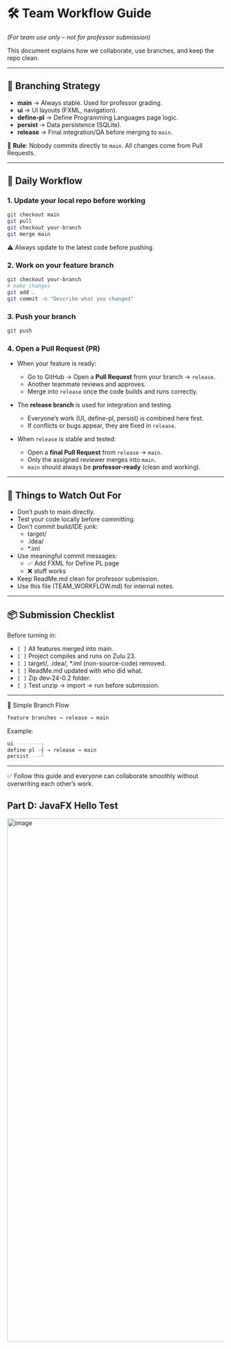 # 🛠️ Team Workflow Guide
*(For team use only – not for professor submission)*

This document explains how we collaborate, use branches, and keep the repo clean.

---

## 🌳 Branching Strategy
- **main** → Always stable. Used for professor grading.  
- **ui** → UI layouts (FXML, navigation).  
- **define-pl** → Define Programming Languages page logic.  
- **persist** → Data persistence (SQLite).  
- **release** → Final integration/QA before merging to `main`.  

📌 **Rule**: Nobody commits directly to `main`. All changes come from Pull Requests.

---

## 🔄 Daily Workflow

### 1. Update your local repo before working
```bash
git checkout main
git pull
git checkout your-branch
git merge main
```

⚠️ Always update to the latest code before pushing.

### 2. Work on your feature branch
```bash
git checkout your-branch
# make changes
git add .
git commit -m "Describe what you changed"
```

### 3. Push your branch
```bash
git push
```

### 4. Open a Pull Request (PR)
- When your feature is ready:
  - Go to GitHub → Open a **Pull Request** from your branch → `release`.  
  - Another teammate reviews and approves.  
  - Merge into `release` once the code builds and runs correctly.  

- The **release branch** is used for integration and testing.  
  - Everyone’s work (UI, define-pl, persist) is combined here first.  
  - If conflicts or bugs appear, they are fixed in `release`.  

- When `release` is stable and tested:
  - Open a **final Pull Request** from `release` → `main`.  
  - Only the assigned reviewer merges into `main`.  
  - `main` should always be **professor-ready** (clean and working).

---

## 📍 Things to Watch Out For
- Don’t push to main directly.
- Test your code locally before committing.
- Don’t commit build/IDE junk:
  - target/
  - .idea/
  - *.iml
- Use meaningful commit messages:
  - ✅ Add FXML for Define PL page
  - ❌ stuff works
- Keep ReadMe.md clean for professor submission.
- Use this file (TEAM_WORKFLOW.md) for internal notes.

---

## 📦 Submission Checklist
Before turning in:
- `[ ]` All features merged into main.
- `[ ]` Project compiles and runs on Zulu 23.
- `[ ]` target/, .idea/, *.iml (non-source-code) removed.
- `[ ]` ReadMe.md updated with who did what.
- `[ ]` Zip dev-24-0.2 folder.
- `[ ]` Test unzip → import → run before submission.

---

🔀 Simple Branch Flow
```css
feature branches → release → main
```
Example:
```sql
ui --------┐
define-pl -┤ → release → main
persist ---┘
```

---

✅ Follow this guide and everyone can collaborate smoothly without overwriting each other’s work.
## Part D: JavaFX Hello Test
<img width="2047" height="1213" alt="image" src="https://github.com/user-attachments/assets/911d8119-7888-4c1d-8b30-7c158e3fbe7e" />




